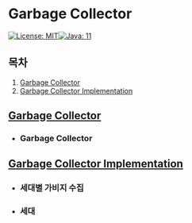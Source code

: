 # Garbage Collector

[![License: MIT](https://img.shields.io/badge/License-MIT-yellow.svg)](https://opensource.org/licenses/MIT)[![Java: 11](https://img.shields.io/badge/Java-11-brightgreen)](https://docs.oracle.com/en/java/javase/11/books.html)

## 목차

1. [Garbage Collector](#garbage-collector)
2. [Garbage Collector Implementation](#garbage-collector-implementation)

## [Garbage Collector](./1_GarbageCollector.md)

- ### Garbage Collector

## [Garbage Collector Implementation](./2_GarbageCollectorImplementation.md)

- ### 세대별 가비지 수집

- ### 세대


